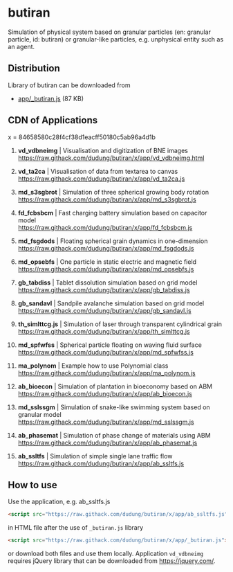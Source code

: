 # butiran
Simulation of physical system based on granular particles (en: granular particle, id: butiran) or granular-like particles, e.g. unphysical entity such as an agent.


## Distribution

Library of butiran can be downloaded from

* [app/_butiran.js](https://github.com/dudung/butiran/blob/master/app/_butiran.js) (87 KB)


## CDN of Applications

x = 84658580c28f4cf38d1eacff50180c5ab96a4d1b

1. **vd_vdbneimg** | Visualisation and digitization of BNE images \
https://raw.githack.com/dudung/butiran/x/app/vd_vdbneimg.html

2. **vd_ta2ca** | Visualisation of data from textarea to canvas \
https://raw.githack.com/dudung/butiran/x/app/vd_ta2ca.js

3. **md_s3sgbrot** | Simulation of three spherical growing body rotation \
https://raw.githack.com/dudung/butiran/x/app/md_s3sgbrot.js

4. **fd_fcbsbcm** | Fast charging battery simulation based on capacitor model \
https://raw.githack.com/dudung/butiran/x/app/fd_fcbsbcm.js

5. **md_fsgdods** | Floating spherical grain dynamics in one-dimension \
https://raw.githack.com/dudung/butiran/x/app/md_fsgdods.js

6. **md_opsebfs** | One particle in static electric and magnetic field \
https://raw.githack.com/dudung/butiran/x/app/md_opsebfs.js

7. **gb_tabdiss** | Tablet dissolution simulation based on grid model \
https://raw.githack.com/dudung/butiran/x/app/gb_tabdiss.js

8. **gb_sandavl** | Sandpile avalanche simulation based on grid model \
https://raw.githack.com/dudung/butiran/x/app/gb_sandavl.js

9. **th_simlttcg.js** | Simulation of laser through transparent cylindrical grain \
https://raw.githack.com/dudung/butiran/x/app/th_simlttcg.js

10. **md_spfwfss** | Spherical particle floating on waving fluid surface \
https://raw.githack.com/dudung/butiran/x/app/md_spfwfss.js

11. **ma_polynom** | Example how to use Polynomial class \
https://raw.githack.com/dudung/butiran/x/app/ma_polynom.js

12. **ab_bioecon** | Simulation of plantation in bioeconomy based on ABM \
https://raw.githack.com/dudung/butiran/x/app/ab_bioecon.js

13. **md_sslssgm** | Simulation of snake-like swimming system
	based on granular model \
https://raw.githack.com/dudung/butiran/x/app/md_sslssgm.js

14. **ab_phasemat** | Simulation of phase change of materials using ABM \
https://raw.githack.com/dudung/butiran/x/app/ab_phasemat.js

15. **ab_ssltfs** | Simulation of simple single lane traffic flow \
https://raw.githack.com/dudung/butiran/x/app/ab_ssltfs.js


## How to use

Use the application, e.g. ab_ssltfs.js

```html
<script src="https://raw.githack.com/dudung/butiran/x/app/ab_ssltfs.js"></script>
```

in HTML file after the use of `_butiran.js` library

```html
<script src="https://raw.githack.com/dudung/butiran/x/app/_butiran.js"></script>
```

or download both files and use them locally. Application `vd_vdbneimg` requires jQuery library that can be downloaded from https://jquery.com/.
